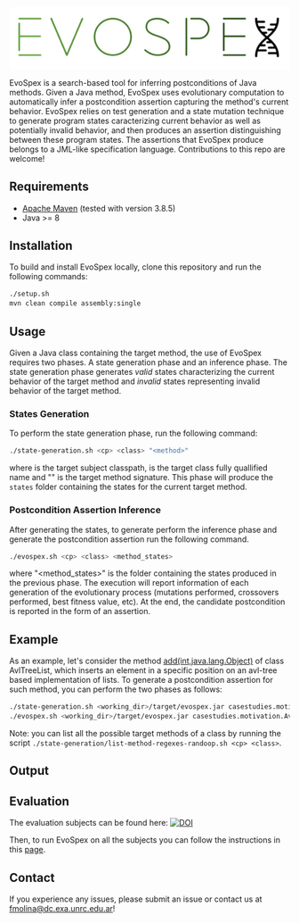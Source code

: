 ![EvoSpex Logo](https://github.com/facumolina/evospex/blob/main/img/evospex-logo-nobg.png "EvoSpex Logo")

EvoSpex is a search-based tool for inferring postconditions of Java methods. Given a Java method, EvoSpex uses evolutionary computation to automatically infer a postcondition assertion capturing the method's current behavior. EvoSpex relies on test generation and a state mutation technique to generate program states caracterizing current behavior as well as potentially invalid behavior, and then produces an assertion distinguishing between these program states. The assertions that EvoSpex produce belongs to a JML-like specification language. Contributions to this repo are welcome!

## Requirements

* [Apache Maven](https://maven.apache.org/) (tested with version 3.8.5)
* Java >= 8

## Installation

To build and install EvoSpex locally, clone this repository and run the following commands:

```bash
./setup.sh
mvn clean compile assembly:single
```

## Usage

Given a Java class containing the target method, the use of EvoSpex requires two phases. A state generation phase and an inference phase. The state generation phase generates _valid_ states characterizing the current behavior of the target method and _invalid_ states representing invalid behavior of the target method. 
 
### States Generation

To perform the state generation phase, run the following command:
```bash
./state-generation.sh <cp> <class> "<method>"
```
where <cp> is the target subject classpath, <class> is the target class fully quallified name and "<method>" is the target method signature. This phase will produce the `states` folder containing the states for the current target method.

### Postcondition Assertion Inference

After generating the states, to generate perform the inference phase and generate the postcondition assertion run the following command. 

```bash
./evospex.sh <cp> <class> <method_states>
```
where "<method_states>" is the folder containing the states produced in the previous phase. The execution will report information of each generation of the evolutionary process (mutations performed, crossovers performed, best fitness value, etc). At the end, the candidate postcondition is reported in the form of an assertion.
 
## Example

As an example, let's consider the method [add(int,java.lang.Object)](https://github.com/facumolina/evospex/blob/main/src/examples/casestudies/motivation/AvlTreeList.java#L86) of class AvlTreeList, which inserts an element in a specific position on an avl-tree based implementation of lists. To generate a postcondition assertion for such method, you can perform the two phases as follows:

```bash
./state-generation.sh <working_dir>/target/evospex.jar casestudies.motivation.AvlTreeList "add(int,java.lang.Object)"
./evospex.sh <working_dir>/target/evospex.jar casestudies.motivation.AvlTreeList states/casestudies.motivation.AvlTreeList/add(int,java.lang.Object)/
```

Note: you can list all the possible target methods of a class by running the script `./state-generation/list-method-regexes-randoop.sh <cp> <class>`. 

## Output
  
## Evaluation

The evaluation subjects can be found here: [![DOI](https://zenodo.org/badge/DOI/10.5281/zenodo.4458256.svg)](https://doi.org/10.5281/zenodo.4458256)
 
Then, to run EvoSpex on all the subjects you can follow the instructions in this [page](https://github.com/facumolina/evospex-ae#reproducing-the-experiments-in-the-paper). 
 
## Contact
  
If you experience any issues, please submit an issue or contact us at fmolina@dc.exa.unrc.edu.ar!

